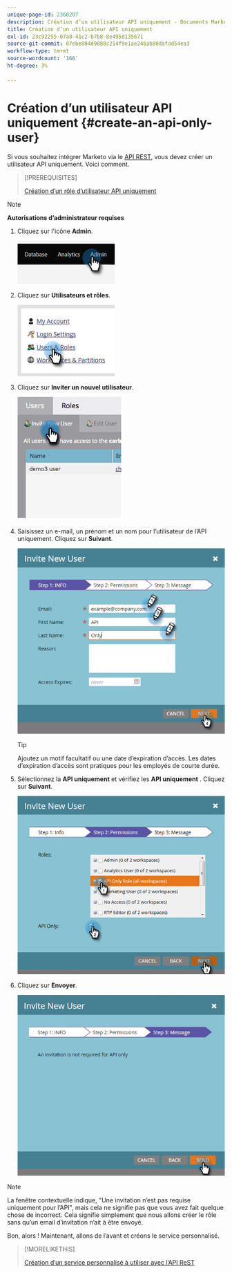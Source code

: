 ```yaml
---
unique-page-id: 2360207
description: Création d’un utilisateur API uniquement - Documents Marketo - Documentation du produit
title: Création d’un utilisateur API uniquement
exl-id: 23c92255-07a8-41c2-b7b8-8e495d135671
source-git-commit: 07ebe804d9888c214f9e1ae246ab80dafad54ea3
workflow-type: tm+mt
source-wordcount: '166'
ht-degree: 3%

---
```


# Création d’un utilisateur API uniquement {#create-an-api-only-user}

Si vous souhaitez intégrer Marketo via le [API REST](https://developers.marketo.com/documentation/rest/), vous devez créer un utilisateur API uniquement. Voici comment.

>[!PREREQUISITES]
>
>[Création d’un rôle d’utilisateur API uniquement](/help/marketo/product-docs/administration/users-and-roles/create-an-api-only-user-role.md)

>[!NOTE]
>
>**Autorisations d’administrateur requises**

1. Cliquez sur l&#39;icône **Admin**.

   ![](assets/create-an-api-only-user-1.png)

1. Cliquez sur **Utilisateurs et rôles**.

   ![](assets/create-an-api-only-user-2.png)

1. Cliquez sur **Inviter un nouvel utilisateur**.

   ![](assets/create-an-api-only-user-3.png)

1. Saisissez un e-mail, un prénom et un nom pour l’utilisateur de l’API uniquement. Cliquez sur **Suivant**.

   ![](assets/create-an-api-only-user-4.png)

   >[!TIP]
   >
   >Ajoutez un motif facultatif ou une date d’expiration d’accès. Les dates d’expiration d’accès sont pratiques pour les employés de courte durée.

1. Sélectionnez la **API uniquement** et vérifiez les **API uniquement** . Cliquez sur **Suivant**.

   ![](assets/create-an-api-only-user-5.png)

1. Cliquez sur **Envoyer**.

   ![](assets/create-an-api-only-user-6.png)

>[!NOTE]
>
>La fenêtre contextuelle indique, &quot;Une invitation n’est pas requise uniquement pour l’API&quot;, mais cela ne signifie pas que vous avez fait quelque chose de incorrect. Cela signifie simplement que nous allons créer le rôle sans qu’un email d’invitation n’ait à être envoyé.

Bon, alors ! Maintenant, allons de l’avant et créons le service personnalisé.

>[!MORELIKETHIS]
>
>[Création d’un service personnalisé à utiliser avec l’API ReST](/help/marketo/product-docs/administration/additional-integrations/create-a-custom-service-for-use-with-rest-api.md)
